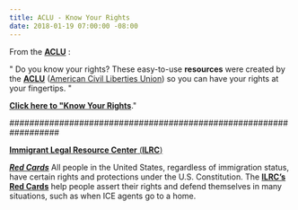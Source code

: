 ```yaml
---
title: ACLU - Know Your Rights
date: 2018-01-19 07:00:00 -08:00
---
```


From the [**ACLU**](https://www.aclu.org/) :

"  Do you know your rights? These easy-to-use **resources** were created by the [**ACLU**](https://www.aclu.org/) ([American Civil Liberties Union](https://www.aclu.org/)) so you can have your rights at your fingertips.  "

**[Click here to "Know Your Rights](https://www.aclu.org/know-your-rights)**." 

##################################################################

[**Immigrant Legal Resource Center** (**ILRC**)](https://www.ilrc.org/who-we-are)

[***Red Cards***](https://www.ilrc.org/red-cards)
All people in the United States, regardless of immigration status, have certain rights and protections under the U.S. Constitution. The [**ILRC’s Red Cards**](https://www.ilrc.org/red-cards) help people assert their rights and defend themselves in many situations, such as when ICE agents go to a home.